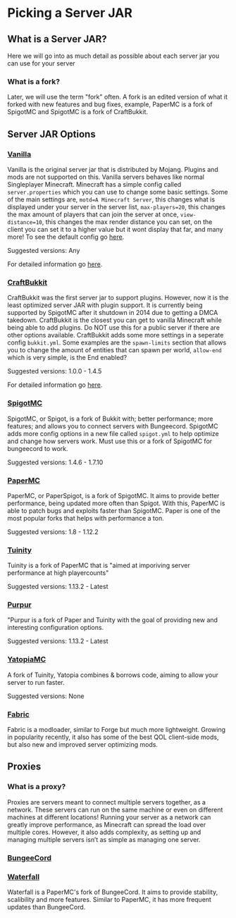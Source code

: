 # Picking a Server JAR

## What is a Server JAR?

<!---- [a server jar is blah blah something] --->

Here we will go into as much detail as possible about each server jar you can use for your server

### What is a fork?

Later, we will use the term "fork" often. A fork is an edited version of what it forked with new features and bug fixes, example, PaperMC is a fork of SpigotMC and SpigotMC is a fork of CraftBukkit.

## Server JAR Options

### [Vanilla](https://www.minecraft.net/en-us/download/server)

Vanilla is the original server jar that is distributed by Mojang.
Plugins and mods are not supported on this.
Vanilla servers behaves like normal Singleplayer Minecraft.
Minecraft has a simple config called `server.properties` which you can use to change some basic settings.
Some of the main settings are, `motd=A Minecraft Server`, this changes what is displayed under your server in the server list, `max-players=20`, this changes the max amount of players that can join the server at once, `view-distance=10`, this changes the max render distance you can set, on the client you can set it to a higher value but it wont display that far, and many more! To see the default config go [here](https://github.com/Anything-Minecraft-Team/anything-minecraft/blob/fork-info/resources/DEFAULT/server.properties).

Suggested versions: Any

For detailed information go [here](SERVER_JARS/VANILLA.md).

### [CraftBukkit](https://getbukkit.org/download/craftbukkit)

CraftBukkit was the first server jar to support plugins.
However, now it is the least optimized server JAR with plugin support.
It is currently being supported by SpigotMC after it shutdown in 2014 due to getting a DMCA takedown.
CraftBukkit is the closest you can get to vanilla Minecraft while being able to add plugins.
Do NOT use this for a public server if there are other options available.
CraftBukkit adds some more settings in a seperate config `bukkit.yml`. Some examples are the `spawn-limits` section that allows you to change the amount of entities that can spawn per world, `allow-end` which is very simple, is the End enabled?

Suggested versions: 1.0.0 - 1.4.5

For detailed information go [here](SERVER_JARS/CRAFTBUKKIT.md).

### [SpigotMC](https://getbukkit.org/download/spigot)

SpigotMC, or Spigot, is a fork of Bukkit with; better performance; more features; and allows you to connect servers with Bungeecord.
SpigotMC adds more config options in a new file called `spigot.yml` to help optimize and change how servers work. Must use this or a fork of SpigotMC for bungeecord to work.

Suggested versions: 1.4.6 - 1.7.10

### [PaperMC](https://papermc.io/downloads)

PaperMC, or PaperSpigot, is a fork of SpigotMC. It aims to provide better performance, being updated more often than Spigot.
With this, PaperMC is able to patch bugs and exploits faster than SpigotMC.
Paper is one of the most popular forks that helps with performance a ton.

Suggested versions: 1.8 - 1.12.2

<!---- REMOVED AS NOT BALANCED OPINION
A selection of added features and optimalizations:
-	Async chunck loading and saving
-	Timings reports
-	No-tick view distance
-	Several optimisations on TNT, hoppers and restone
--->

### [Tuinity](https://github.com/Spottedleaf/Tuinity)

Tuinity is a fork of PaperMC that is "aimed at imporiving server performance at high playercounts"

Suggested versions: 1.13.2 - Latest

<!---- MORE INFO NEEDED --->

### [Purpur](https://github.com/pl3xgaming/Purpur)

"Purpur is a fork of Paper and Tuinity with the goal of providing new and interesting configuration options.

Suggested versions: 1.13.2 - Latest

<!----- REMOVED AS NOT BALANCED OPINION
Some of the features it adds:
-	Lots of tweaks for entities. For example: make all mobs ridable, change max health
-	Change mechanics. Such as: mine spawners with sulk touch, mending repairs most damaged equipment, totems of undying are working when only in inventory
-	Lots more
---->

### [YatopiaMC](https://github.com/YatopiaMC/Yatopia)

A fork of Tuinity, Yatopia combines & borrows code, aiming to allow your server to run faster.

Suggested versions: None

<!----- REMOVED AS NOT BALANCED OPINION

It has had some bugs that break the game, it is not tested in extend and doesn’t have all of Purpur’s features. Only very few servers are using this fork. If you don’t need an feature exclusive for YatopiaMC, it’s better to go with one of the above forks.
---->

### [Fabric](https://fabricmc.net/)

Fabric is a modloader, similar to Forge but much more lightweight.
Growing in popularity recently, it also has some of the best QOL client-side mods, but also new and improved server optimizing mods.

## Proxies

### What is a proxy?

Proxies are servers meant to connect multiple servers together, as a network. These servers can run on the same machine or even on different machines at different locations!
Running your server as a network can greatly improve performance, as Minecraft can spread the load over multiple cores.
However, it also adds complexity, as setting up and managing multiple servers isn’t as simple as managing one server.

### [BungeeCord](https://ci.md-5.net/job/BungeeCord/)

### [Waterfall](https://papermc.io/downloads#Waterfall)

Waterfall is a PaperMC's fork of BungeeCord. It aims to provide stability, scalibility and more features. Similar to PaperMC, it has more frequent updates than BungeeCord.
